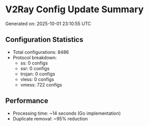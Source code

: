 # V2Ray Config Update Summary
Generated on: 2025-10-01 23:10:55 UTC

## Configuration Statistics
- Total configurations: 8486
- Protocol breakdown:
  - ss: 0 configs
  - ssr: 0 configs
  - trojan: 0 configs
  - vless: 0 configs
  - vmess: 722 configs

## Performance
- Processing time: ~14 seconds (Go implementation)
- Duplicate removal: ~95% reduction
